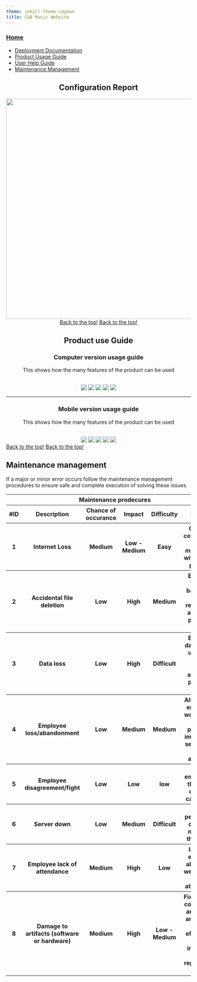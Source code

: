 ```yaml
---
theme: jekyll-theme-cayman
title: C&B Music Website
---
```

<h3><a href="https://JoshFerkins.github.io/EIT-ac-nz-ITPM5240-202051MB-c-b-torture-Website/">Home</a></h3>
<a id="top"/>

<ul>
  <li><a href="#dep_doc">Deployment Documentation</a></li>
  <li><a href="#pro_guide">Product Usage Guide</a></li>
  <li><a href="#user_guide">User Help Guide</a></li>
  <li><a href="#maint">Maintenance Management</a></li>
</ul>

<div align="center">
<h2>Configuration Report</h2>
<img src="images/config_report.png" width="700" height="600"/><br>  
  
<a id="dep_doc"/>
<a href="#top">Back to the top!</a>

<a id="pro_guide"/>
<a href="#top">Back to the top!</a>
<h2>Product use Guide</h2>
<h3>Computer version usage guide</h3>
<p>This shows how the many features of the product can be used</p>
<br>
<img src="images/comp_full_chart.PNG"/>
<img src="images/comp_left_chart.PNG"/>
<img src="images/comp_right_chart.PNG"/>
<img src="images/comp_sett_chart.PNG"/>
<img src="images/comp_user_chart.PNG"/>
<hr>
<h3>Mobile version usage guide</h3>
<p>This shows how the many features of the product can be used</p>
<br>
<img src="images/mobile_full_chart.PNG"/>
<img src="images/mobile_left_chart.PNG"/>
<img src="images/mobile_right_chart.PNG"/>
<img src="images/mobile_sett_chart.PNG"/>
<img src="images/mobile_user_chart.PNG"/>
</div>

<a id="user_guide"/>
<a href="#top">Back to the top!</a>
<a id="maint"/>
<a href="#top">Back to the top!</a>
<h2>Maintenance management</h2>
<p>If a major or minor error occurs follow the maintenance management procedures to ensure safe and complete execution of solving these issues</p>

<table>
  <tr>
    <th colspan="6" align="center">Maintenance prodecures</th>
  </tr>
  <tr>
    <th>#ID</th>
    <th>Description</th>
    <th>Chance of occurance</th>
    <th>Impact</th>
    <th>Difficulty</th>
    <th>Solution</th>
  </tr>
  <tr>
    <th>1</th>
    <th>Internet Loss</th>
    <th>Medium</th>
    <th>Low - Medium</th>
    <th>Easy</th>
    <th>Check all connections, check modem and with internet provider.</th>
  </tr>
  <tr>
    <th>2</th>
    <th>Accidental file deletion</th>
    <th>Low</th>
    <th>High</th>
    <th>Medium</th>
    <th>Ensure all files are backed up, check recycle bin, attempt to perform a rewind.</th>
  </tr>
  <tr>
    <th>3</th>
    <th>Data loss</th>
    <th>Low</th>
    <th>High</th>
    <th>Difficult</th>
    <th>Ensure all data is back up, check whole system, attempt to perform a rewind.</th>
  </tr>
  <tr>
    <th>4</th>
    <th>Employee loss/abandonment</th>
    <th>Low</th>
    <th>Medium</th>
    <th>Medium</th>
    <th>Allocate ex-employees work to next capable person(s), immediately search for a suitable applicant.</th>
  </tr>
  <tr>
    <th>5</th>
    <th>Employee disagreement/fight</th>
    <th>Low</th>
    <th>Low</th>
    <th>low</th>
    <th>Direct employee to the crying corner to calm down.</th>
  </tr>
  <tr>
    <th>6</th>
    <th>Server down</th>
    <th>Low</th>
    <th>Medium</th>
    <th>Difficult</th>
    <th>Contact person(s) in charge of managing the server.</th>
  </tr>
  <tr>
    <th>7</th>
    <th>Employee lack of attendance</th>
    <th>Medium</th>
    <th>High</th>
    <th>Low</th>
    <th>Interview employee about what we can do to help attendance.</th>
  </tr>
  <tr>
    <th>8</th>
    <th>Damage to artifacts (software or hardware)</th>
    <th>Medium</th>
    <th>High</th>
    <th>Low - Medium</th>
    <th>Fix damaged components and ensure artifact can work as effectiently or, find immediate suitable replacement artifact.</th>
  </tr>
</table>
    
    
